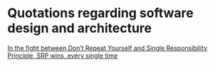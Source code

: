 # Quotations regarding software design and architecture 

[In the fight between Don’t Repeat Yourself and Single Responsibility Principle, SRP wins, every single time](https://ayende.com/blog/4623/maintainability-code-size-code-complexity)